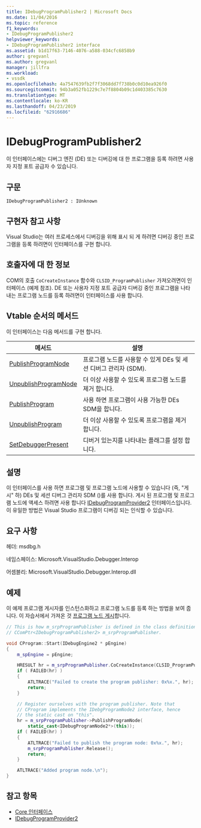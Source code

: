```yaml
---
title: IDebugProgramPublisher2 | Microsoft Docs
ms.date: 11/04/2016
ms.topic: reference
f1_keywords:
- IDebugProgramPublisher2
helpviewer_keywords:
- IDebugProgramPublisher2 interface
ms.assetid: b1d17f63-7146-4076-a588-034cfc6858b9
author: gregvanl
ms.author: gregvanl
manager: jillfra
ms.workload:
- vssdk
ms.openlocfilehash: 4a7547639fb2f7f3068dd7f738b0c0d10ea926f0
ms.sourcegitcommit: 94b3a052fb1229c7e7f8804b09c1d403385c7630
ms.translationtype: MT
ms.contentlocale: ko-KR
ms.lasthandoff: 04/23/2019
ms.locfileid: "62916686"
---
```

# <a name="idebugprogrampublisher2"></a>IDebugProgramPublisher2
이 인터페이스에는 디버그 엔진 (DE) 또는 디버깅에 대 한 프로그램을 등록 하려면 사용자 지정 포트 공급자 수 있습니다.

## <a name="syntax"></a>구문

```
IDebugProgramPublisher2 : IUnknown
```

## <a name="notes-for-implementers"></a>구현자 참고 사항
Visual Studio는 여러 프로세스에서 디버깅을 위해 표시 되 게 하려면 디버깅 중인 프로그램을 등록 하려면이 인터페이스를 구현 합니다.

## <a name="notes-for-callers"></a>호출자에 대 한 정보
COM의 호출 `CoCreateInstance` 함수와 `CLSID_ProgramPublisher` 가져오려면이 인터페이스 (예제 참조). DE 또는 사용자 지정 포트 공급자 디버깅 중인 프로그램을 나타내는 프로그램 노드를 등록 하려면이 인터페이스를 사용 합니다.

## <a name="methods-in-vtable-order"></a>Vtable 순서의 메서드
이 인터페이스는 다음 메서드를 구현 합니다.

|메서드|설명|
|------------|-----------------|
|[PublishProgramNode](../../../extensibility/debugger/reference/idebugprogrampublisher2-publishprogramnode.md)|프로그램 노드를 사용할 수 있게 DEs 및 세션 디버그 관리자 (SDM).|
|[UnpublishProgramNode](../../../extensibility/debugger/reference/idebugprogrampublisher2-unpublishprogramnode.md)|더 이상 사용할 수 있도록 프로그램 노드를 제거 합니다.|
|[PublishProgram](../../../extensibility/debugger/reference/idebugprogrampublisher2-publishprogram.md)|사용 하면 프로그램이 사용 가능한 DEs SDM을 합니다.|
|[UnpublishProgram](../../../extensibility/debugger/reference/idebugprogrampublisher2-unpublishprogram.md)|더 이상 사용할 수 있도록 프로그램을 제거 합니다.|
|[SetDebuggerPresent](../../../extensibility/debugger/reference/idebugprogrampublisher2-setdebuggerpresent.md)|디버거 있는지를 나타내는 플래그를 설정 합니다.|

## <a name="remarks"></a>설명
이 인터페이스를 사용 하면 프로그램 및 프로그램 노드에 사용할 수 있습니다 (즉, "게시" 하) DEs 및 세션 디버그 관리자 SDM ()를 사용 합니다. 게시 된 프로그램 및 프로그램 노드에 액세스 하려면 사용 합니다 [IDebugProgramProvider2](../../../extensibility/debugger/reference/idebugprogramprovider2.md) 인터페이스입니다. 이 유일한 방법은 Visual Studio 프로그램이 디버깅 되는 인식할 수 있습니다.

## <a name="requirements"></a>요구 사항
헤더: msdbg.h

네임스페이스: Microsoft.VisualStudio.Debugger.Interop

어셈블리: Microsoft.VisualStudio.Debugger.Interop.dll

## <a name="example"></a>예제
이 예제 프로그램 게시자를 인스턴스화하고 프로그램 노드를 등록 하는 방법을 보여 줍니다. 이 자습서에서 가져온 것 [프로그램 노드 게시](https://msdn.microsoft.com/library/d0100e02-4e2b-4e72-9e90-f7bc11777bae)합니다.

```cpp
// This is how m_srpProgramPublisher is defined in the class definition:
// CComPtr<IDebugProgramPublisher2> m_srpProgramPublisher.

void CProgram::Start(IDebugEngine2 * pEngine)
{
    m_spEngine = pEngine;

    HRESULT hr = m_srpProgramPublisher.CoCreateInstance(CLSID_ProgramPublisher);
    if ( FAILED(hr) )
    {
        ATLTRACE("Failed to create the program publisher: 0x%x.", hr);
        return;
    }

    // Register ourselves with the program publisher. Note that
    // CProgram implements the IDebgProgramNode2 interface, hence
    // the static cast on "this".
    hr = m_srpProgramPublisher->PublishProgramNode(
        static_cast<IDebugProgramNode2*>(this));
    if ( FAILED(hr) )
    {
        ATLTRACE("Failed to publish the program node: 0x%x.", hr);
        m_srpProgramPublisher.Release();
        return;
    }

    ATLTRACE("Added program node.\n");
}
```

## <a name="see-also"></a>참고 항목
- [Core 인터페이스](../../../extensibility/debugger/reference/core-interfaces.md)
- [IDebugProgramProvider2](../../../extensibility/debugger/reference/idebugprogramprovider2.md)
